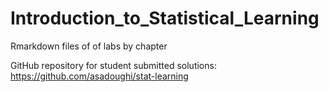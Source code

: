 # Introduction_to_Statistical_Learning
Rmarkdown files of of labs by chapter

GitHub repository for student submitted solutions: https://github.com/asadoughi/stat-learning
